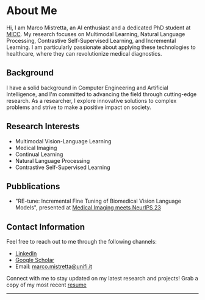 # About Me

Hi, I am Marco Mistretta, an AI enthusiast and a dedicated PhD student at [MICC](https://www.micc.unifi.it/). My research focuses on Multimodal Learning, Natural Language Processing, Contrastive Self-Supervised Learning, and Incremental Learning. I am particularly passionate about applying these technologies to healthcare, where they can revolutionize medical diagnostics.

## Background

I have a solid background in Computer Engineering and Artificial Intelligence, and I'm committed to advancing the field through cutting-edge research. As a researcher, I explore innovative solutions to complex problems and strive to make a positive impact on society.

## Research Interests

- Multimodal Vision-Language Learning
- Medical Imaging
- Continual Learning
- Natural Language Processing
- Contrastive Self-Supervised Learning

## Pubblications

- "RE-tune: Incremental Fine Tuning of Biomedical Vision Language Models", presented at [Medical Imaging meets NeurIPS 23](https://sites.google.com/view/med-neurips2023/home)

## Contact Information

Feel free to reach out to me through the following channels:

- [LinkedIn](https://www.linkedin.com/in/marco-mistretta-0b02a021a/)
- [Google Scholar](https://scholar.google.com/citations?hl=it&authuser=4&user=KMIb4eAAAAAJ)
- Email: [marco.mistretta@unifi.it](mailto:marco.mistretta@unifi.it)

Connect with me to stay updated on my latest research and projects!
Grab a copy of my most recent [resume](resume.pdf) 

---
